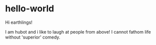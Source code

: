 # hello-world

Hi earthlings!

I am hubot and i like to laugh at people from above! I cannot fathom life without 'superior' comedy.
